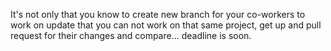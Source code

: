 It's not only that you know to create new branch for your co-workers to work on update that you can not work on that same project, get up and pull request for their changes and compare... deadline is soon.
